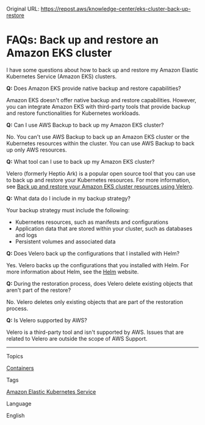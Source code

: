 Original URL: <https://repost.aws/knowledge-center/eks-cluster-back-up-restore>

# FAQs: Back up and restore an Amazon EKS cluster

I have some questions about how to back up and restore my Amazon Elastic Kubernetes Service (Amazon EKS) clusters.

**Q:** Does Amazon EKS provide native backup and restore capabilities?

Amazon EKS doesn't offer native backup and restore capabilities. However, you can integrate Amazon EKS with third-party tools that provide backup and restore functionalities for Kubernetes workloads.

**Q:** Can I use AWS Backup to back up my Amazon EKS cluster?

No. You can't use AWS Backup to back up an Amazon EKS cluster or the Kubernetes resources within the cluster. You can use AWS Backup to back up only AWS resources.

**Q:** What tool can I use to back up my Amazon EKS cluster?

Velero (formerly Heptio Ark) is a popular open source tool that you can use to back up and restore your Kubernetes resources. For more information, see [Back up and restore your Amazon EKS cluster resources using Velero](<https://aws.amazon.com/blogs/containers/backup-and-restore-your-amazon-eks-cluster-resources-using-velero/>).

**Q:** What data do I include in my backup strategy?

Your backup strategy must include the following:

  * Kubernetes resources, such as manifests and configurations
  * Application data that are stored within your cluster, such as databases and logs
  * Persistent volumes and associated data



**Q:** Does Velero back up the configurations that I installed with Helm?

Yes. Velero backs up the configurations that you installed with Helm. For more information about Helm, see the [Helm](<https://helm.sh/>) website. 

**Q:** During the restoration process, does Velero delete existing objects that aren't part of the restore?

No. Velero deletes only existing objects that are part of the restoration process.

**Q:** Is Velero supported by AWS?

Velero is a third-party tool and isn't supported by AWS. Issues that are related to Velero are outside the scope of AWS Support.

* * *

Topics

[Containers](<https://repost.aws/topics/TAgOdRefu6ShempO3dWPEofg/containers>)

Tags

[Amazon Elastic Kubernetes Service](<https://repost.aws/tags/TA4IvCeWI1TE66q4jEj4Z9zg/amazon-elastic-kubernetes-service>)

Language

English
